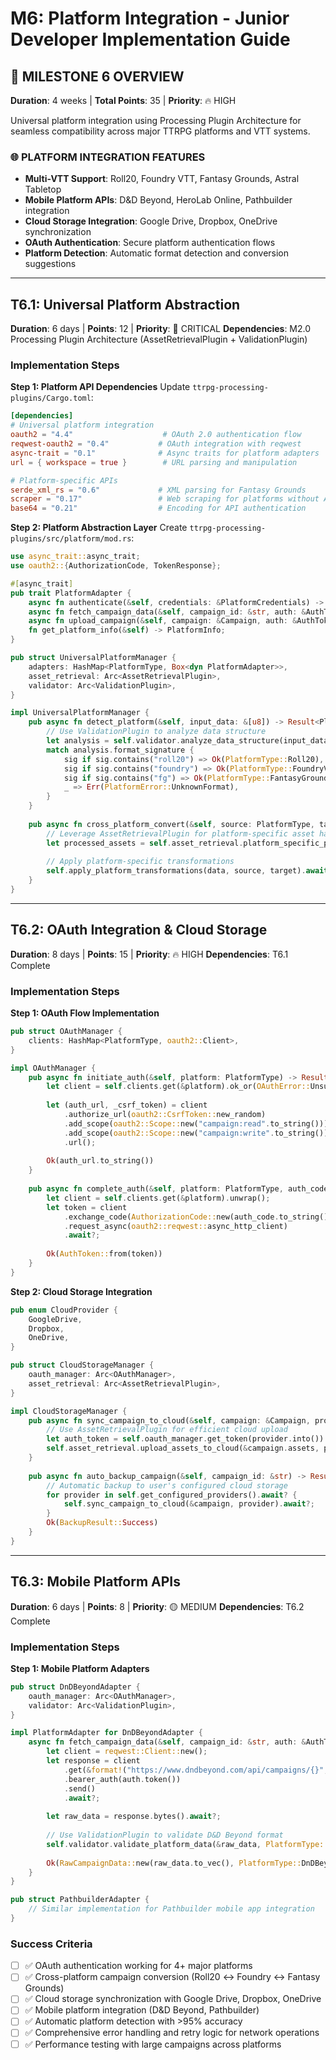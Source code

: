 # M6: Platform Integration - Junior Developer Implementation Guide

## 🎯 **MILESTONE 6 OVERVIEW**
**Duration**: 4 weeks | **Total Points**: 35 | **Priority**: 🔥 HIGH

Universal platform integration using Processing Plugin Architecture for seamless compatibility across major TTRPG platforms and VTT systems.

### 🌐 **PLATFORM INTEGRATION FEATURES**
- **Multi-VTT Support**: Roll20, Foundry VTT, Fantasy Grounds, Astral Tabletop
- **Mobile Platform APIs**: D&D Beyond, HeroLab Online, Pathbuilder integration
- **Cloud Storage Integration**: Google Drive, Dropbox, OneDrive synchronization
- **OAuth Authentication**: Secure platform authentication flows
- **Platform Detection**: Automatic format detection and conversion suggestions

---

## **T6.1: Universal Platform Abstraction**
**Duration**: 6 days | **Points**: 12 | **Priority**: 🚨 CRITICAL
**Dependencies**: M2.0 Processing Plugin Architecture (AssetRetrievalPlugin + ValidationPlugin)

### **Implementation Steps**

**Step 1: Platform API Dependencies**
Update `ttrpg-processing-plugins/Cargo.toml`:
```toml
[dependencies]
# Universal platform integration
oauth2 = "4.4"                    # OAuth 2.0 authentication flow
reqwest-oauth2 = "0.4"           # OAuth integration with reqwest
async-trait = "0.1"              # Async traits for platform adapters
url = { workspace = true }        # URL parsing and manipulation

# Platform-specific APIs
serde_xml_rs = "0.6"             # XML parsing for Fantasy Grounds
scraper = "0.17"                 # Web scraping for platforms without APIs
base64 = "0.21"                  # Encoding for API authentication
```

**Step 2: Platform Abstraction Layer**
Create `ttrpg-processing-plugins/src/platform/mod.rs`:
```rust
use async_trait::async_trait;
use oauth2::{AuthorizationCode, TokenResponse};

#[async_trait]
pub trait PlatformAdapter {
    async fn authenticate(&self, credentials: &PlatformCredentials) -> Result<AuthToken, PlatformError>;
    async fn fetch_campaign_data(&self, campaign_id: &str, auth: &AuthToken) -> Result<RawCampaignData, PlatformError>;
    async fn upload_campaign(&self, campaign: &Campaign, auth: &AuthToken) -> Result<UploadResult, PlatformError>;
    fn get_platform_info(&self) -> PlatformInfo;
}

pub struct UniversalPlatformManager {
    adapters: HashMap<PlatformType, Box<dyn PlatformAdapter>>,
    asset_retrieval: Arc<AssetRetrievalPlugin>,
    validator: Arc<ValidationPlugin>,
}

impl UniversalPlatformManager {
    pub async fn detect_platform(&self, input_data: &[u8]) -> Result<PlatformType, PlatformError> {
        // Use ValidationPlugin to analyze data structure
        let analysis = self.validator.analyze_data_structure(input_data).await?;
        match analysis.format_signature {
            sig if sig.contains("roll20") => Ok(PlatformType::Roll20),
            sig if sig.contains("foundry") => Ok(PlatformType::FoundryVTT),
            sig if sig.contains("fg") => Ok(PlatformType::FantasyGrounds),
            _ => Err(PlatformError::UnknownFormat),
        }
    }
    
    pub async fn cross_platform_convert(&self, source: PlatformType, target: PlatformType, data: CampaignData) -> Result<CampaignData, PlatformError> {
        // Leverage AssetRetrievalPlugin for platform-specific asset handling
        let processed_assets = self.asset_retrieval.platform_specific_processing(&data.assets, source, target).await?;
        
        // Apply platform-specific transformations
        self.apply_platform_transformations(data, source, target).await
    }
}
```

---

## **T6.2: OAuth Integration & Cloud Storage**
**Duration**: 8 days | **Points**: 15 | **Priority**: 🔥 HIGH
**Dependencies**: T6.1 Complete

### **Implementation Steps**

**Step 1: OAuth Flow Implementation**
```rust
pub struct OAuthManager {
    clients: HashMap<PlatformType, oauth2::Client>,
}

impl OAuthManager {
    pub async fn initiate_auth(&self, platform: PlatformType) -> Result<String, OAuthError> {
        let client = self.clients.get(&platform).ok_or(OAuthError::UnsupportedPlatform)?;
        
        let (auth_url, _csrf_token) = client
            .authorize_url(oauth2::CsrfToken::new_random)
            .add_scope(oauth2::Scope::new("campaign:read".to_string()))
            .add_scope(oauth2::Scope::new("campaign:write".to_string()))
            .url();
            
        Ok(auth_url.to_string())
    }
    
    pub async fn complete_auth(&self, platform: PlatformType, auth_code: &str) -> Result<AuthToken, OAuthError> {
        let client = self.clients.get(&platform).unwrap();
        let token = client
            .exchange_code(AuthorizationCode::new(auth_code.to_string()))
            .request_async(oauth2::reqwest::async_http_client)
            .await?;
            
        Ok(AuthToken::from(token))
    }
}
```

**Step 2: Cloud Storage Integration**
```rust
pub enum CloudProvider {
    GoogleDrive,
    Dropbox,
    OneDrive,
}

pub struct CloudStorageManager {
    oauth_manager: Arc<OAuthManager>,
    asset_retrieval: Arc<AssetRetrievalPlugin>,
}

impl CloudStorageManager {
    pub async fn sync_campaign_to_cloud(&self, campaign: &Campaign, provider: CloudProvider) -> Result<SyncResult, CloudError> {
        // Use AssetRetrievalPlugin for efficient cloud upload
        let auth_token = self.oauth_manager.get_token(provider.into()).await?;
        self.asset_retrieval.upload_assets_to_cloud(&campaign.assets, provider, &auth_token).await
    }
    
    pub async fn auto_backup_campaign(&self, campaign_id: &str) -> Result<BackupResult, CloudError> {
        // Automatic backup to user's configured cloud storage
        for provider in self.get_configured_providers().await? {
            self.sync_campaign_to_cloud(&campaign, provider).await?;
        }
        Ok(BackupResult::Success)
    }
}
```

---

## **T6.3: Mobile Platform APIs**
**Duration**: 6 days | **Points**: 8 | **Priority**: 🟡 MEDIUM
**Dependencies**: T6.2 Complete

### **Implementation Steps**

**Step 1: Mobile Platform Adapters**
```rust
pub struct DnDBeyondAdapter {
    oauth_manager: Arc<OAuthManager>,
    validator: Arc<ValidationPlugin>,
}

impl PlatformAdapter for DnDBeyondAdapter {
    async fn fetch_campaign_data(&self, campaign_id: &str, auth: &AuthToken) -> Result<RawCampaignData, PlatformError> {
        let client = reqwest::Client::new();
        let response = client
            .get(&format!("https://www.dndbeyond.com/api/campaigns/{}", campaign_id))
            .bearer_auth(auth.token())
            .send()
            .await?;
            
        let raw_data = response.bytes().await?;
        
        // Use ValidationPlugin to validate D&D Beyond format
        self.validator.validate_platform_data(&raw_data, PlatformType::DnDBeyond).await?;
        
        Ok(RawCampaignData::new(raw_data.to_vec(), PlatformType::DnDBeyond))
    }
}

pub struct PathbuilderAdapter {
    // Similar implementation for Pathbuilder mobile app integration
}
```

### **Success Criteria**
- [ ] ✅ OAuth authentication working for 4+ major platforms
- [ ] ✅ Cross-platform campaign conversion (Roll20 ↔ Foundry ↔ Fantasy Grounds)  
- [ ] ✅ Cloud storage synchronization with Google Drive, Dropbox, OneDrive
- [ ] ✅ Mobile platform integration (D&D Beyond, Pathbuilder)
- [ ] ✅ Automatic platform detection with >95% accuracy
- [ ] ✅ Comprehensive error handling and retry logic for network operations
- [ ] ✅ Performance testing with large campaigns across platforms

